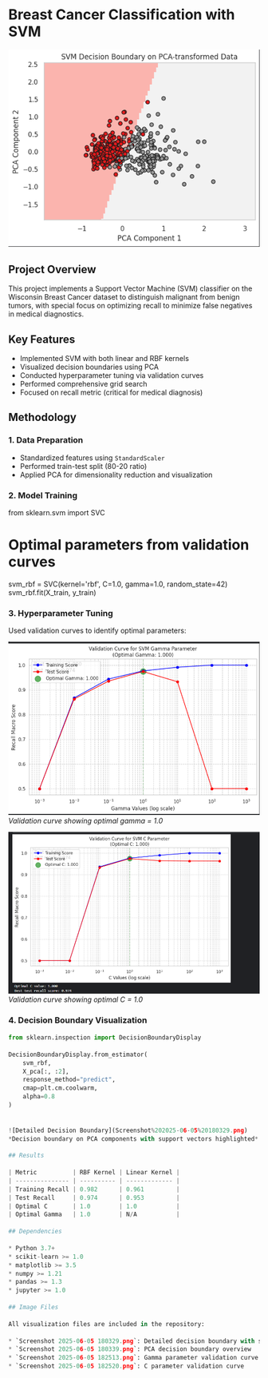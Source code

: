 


# Breast Cancer Classification with SVM

![SVM Decision Boundary](Screenshot%202025-06-05%20180339.png)

## Project Overview

This project implements a Support Vector Machine (SVM) classifier on the Wisconsin Breast Cancer dataset to distinguish malignant from benign tumors, with special focus on optimizing recall to minimize false negatives in medical diagnostics.

## Key Features

- Implemented SVM with both linear and RBF kernels  
- Visualized decision boundaries using PCA  
- Conducted hyperparameter tuning via validation curves  
- Performed comprehensive grid search  
- Focused on recall metric (critical for medical diagnosis)

## Methodology

### 1. Data Preparation
- Standardized features using `StandardScaler`
- Performed train-test split (80-20 ratio)
- Applied PCA for dimensionality reduction and visualization

### 2. Model Training


from sklearn.svm import SVC

# Optimal parameters from validation curves
svm_rbf = SVC(kernel='rbf', C=1.0, gamma=1.0, random_state=42)
svm_rbf.fit(X_train, y_train)


### 3. Hyperparameter Tuning

Used validation curves to identify optimal parameters:

![Gamma Validation Curve](Screenshot%202025-06-05%20182513.png)
*Validation curve showing optimal gamma = 1.0*

![C Parameter Validation Curve](Screenshot%202025-06-05%20182520.png)
*Validation curve showing optimal C = 1.0*

### 4. Decision Boundary Visualization

```python
from sklearn.inspection import DecisionBoundaryDisplay

DecisionBoundaryDisplay.from_estimator(
    svm_rbf,
    X_pca[:, :2],
    response_method="predict",
    cmap=plt.cm.coolwarm,
    alpha=0.8
)


![Detailed Decision Boundary](Screenshot%202025-06-05%20180329.png)
*Decision boundary on PCA components with support vectors highlighted*

## Results

| Metric          | RBF Kernel | Linear Kernel |
| --------------- | ---------- | ------------- |
| Training Recall | 0.982      | 0.961         |
| Test Recall     | 0.974      | 0.953         |
| Optimal C       | 1.0        | 1.0           |
| Optimal Gamma   | 1.0        | N/A           |

## Dependencies

* Python 3.7+
* scikit-learn >= 1.0
* matplotlib >= 3.5
* numpy >= 1.21
* pandas >= 1.3
* jupyter >= 1.0

## Image Files

All visualization files are included in the repository:

* `Screenshot 2025-06-05 180329.png`: Detailed decision boundary with support vectors
* `Screenshot 2025-06-05 180339.png`: PCA decision boundary overview
* `Screenshot 2025-06-05 182513.png`: Gamma parameter validation curve
* `Screenshot 2025-06-05 182520.png`: C parameter validation curve





